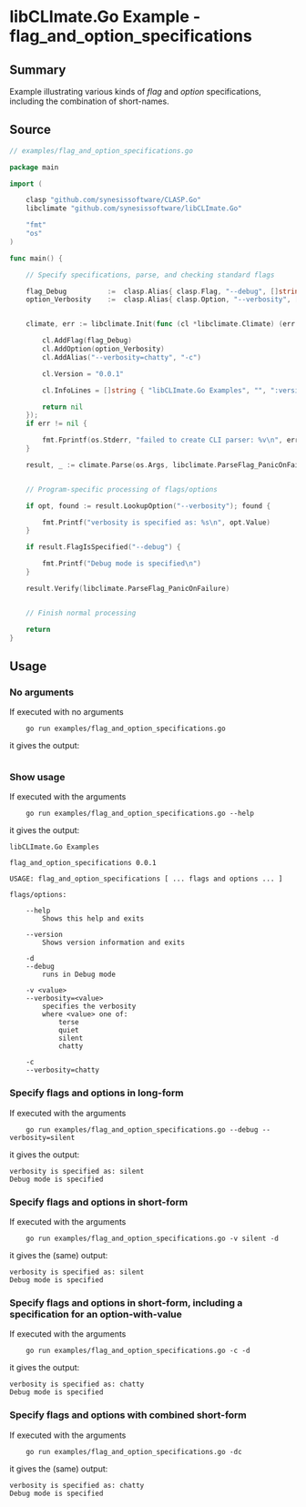 # libCLImate.Go Example - **flag_and_option_specifications**

## Summary

Example illustrating various kinds of *flag* and *option* specifications, including the combination of short-names.

## Source

```Go
// examples/flag_and_option_specifications.go

package main

import (

	clasp "github.com/synesissoftware/CLASP.Go"
	libclimate "github.com/synesissoftware/libCLImate.Go"

	"fmt"
	"os"
)

func main() {

	// Specify specifications, parse, and checking standard flags

	flag_Debug			:=	clasp.Alias{ clasp.Flag, "--debug", []string{ "-d" }, "runs in Debug mode", nil, 0, nil }
	option_Verbosity	:=	clasp.Alias{ clasp.Option, "--verbosity", []string{ "-v" }, "specifies the verbosity", []string{ "terse", "quiet", "silent", "chatty" }, 0, nil }


	climate, err := libclimate.Init(func (cl *libclimate.Climate) (err error) {

		cl.AddFlag(flag_Debug)
		cl.AddOption(option_Verbosity)
		cl.AddAlias("--verbosity=chatty", "-c")

		cl.Version = "0.0.1"

		cl.InfoLines = []string { "libCLImate.Go Examples", "", ":version:", "" }

		return nil
	});
	if err != nil {

		fmt.Fprintf(os.Stderr, "failed to create CLI parser: %v\n", err)
	}

	result, _ := climate.Parse(os.Args, libclimate.ParseFlag_PanicOnFailure)


	// Program-specific processing of flags/options

	if opt, found := result.LookupOption("--verbosity"); found {

		fmt.Printf("verbosity is specified as: %s\n", opt.Value)
	}

	if result.FlagIsSpecified("--debug") {

		fmt.Printf("Debug mode is specified\n")
	}

	result.Verify(libclimate.ParseFlag_PanicOnFailure)


	// Finish normal processing

	return
}
```

## Usage

### No arguments

If executed with no arguments

```
    go run examples/flag_and_option_specifications.go
```

it gives the output:

```
```

### Show usage

If executed with the arguments

```
    go run examples/flag_and_option_specifications.go --help
```

it gives the output:

```
libCLImate.Go Examples

flag_and_option_specifications 0.0.1

USAGE: flag_and_option_specifications [ ... flags and options ... ]

flags/options:

	--help
		Shows this help and exits

	--version
		Shows version information and exits

	-d
	--debug
		runs in Debug mode

	-v <value>
	--verbosity=<value>
		specifies the verbosity
		where <value> one of:
			terse
			quiet
			silent
			chatty

	-c
	--verbosity=chatty
```

### Specify flags and options in long-form

If executed with the arguments

```
    go run examples/flag_and_option_specifications.go --debug --verbosity=silent
```

it gives the output:

```
verbosity is specified as: silent
Debug mode is specified
```

### Specify flags and options in short-form

If executed with the arguments

```
    go run examples/flag_and_option_specifications.go -v silent -d
```

it gives the (same) output:

```
verbosity is specified as: silent
Debug mode is specified
```

### Specify flags and options in short-form, including a specification for an option-with-value

If executed with the arguments

```
    go run examples/flag_and_option_specifications.go -c -d
```

it gives the output:

```
verbosity is specified as: chatty
Debug mode is specified
```

### Specify flags and options with combined short-form

If executed with the arguments

```
    go run examples/flag_and_option_specifications.go -dc
```

it gives the (same) output:

```
verbosity is specified as: chatty
Debug mode is specified
```
